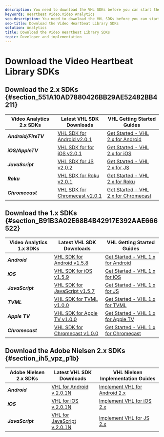 ```yaml
---
description: You need to download the VHL SDKs before you can start the implementation.
keywords: Heartbeat Video;Video Analytics
seo-description: You need to download the VHL SDKs before you can start the implementation.
seo-title: Download the Video Heartbeat Library SDKs
solution: Analytics
title: Download the Video Heartbeat Library SDKs
topic: Developer and implementation
---
```


# Download the Video Heartbeat Library SDKs

## Download the 2.x SDKs {#section_551A10AD7880426BB29AE52482BB4211}

<table id="table_1FC1BC9FE48C4B8699B84EE4138315D5"> 
 <tgroup cols="3" rowsep="1"> 
  <colspec colnum="1" colname="col1" colwidth="1*" /> 
  <colspec colnum="2" colname="col2" colwidth="1.45*" /> 
  <colspec colname="newCol3" colnum="3" colwidth="1.19*" /> 
  <thead> 
   <tr> 
    <th class="entry">Video Analytics 2.x SDKs </th> 
    <th class="entry">Latest VHL SDK Downloads</th> 
    <th class="entry">VHL Getting Started Guides</th> 
   </tr> 
  </thead> 
  <tbody> 
   <tr> 
    <td><i><b>Android/FireTV</b></i> </td> 
    <td><a href="https://github.com/Adobe-Marketing-Cloud/video-heartbeat-v2/releases/tag/android-v2.0.1" format="html" scope="external">VHL SDK for Android v2.0.1</a></td> 
    <td><a href="https://marketing.adobe.com/resources/help/en_US/sc/appmeasurement/hbvideo/android_2.0/r_vhl_getting-started-android.html" format="html" scope="external">Get Started - VHL 2.x for Android</a></td> 
   </tr> 
   <tr> 
    <td><i><b>iOS/AppleTV</b></i> </td> 
    <td><a href="https://github.com/Adobe-Marketing-Cloud/video-heartbeat-v2/releases/tag/ios-v2.0.1" format="html" scope="external">VHL SDK for for iOS v2.0.1</a></td> 
    <td><a href="https://marketing.adobe.com/resources/help/en_US/sc/appmeasurement/hbvideo/ios_2.0/r_vhl_getting-started-ios.html" format="html" scope="external">Get Started - VHL 2.x for iOS</a></td> 
   </tr> 
   <tr> 
    <td><i><b>JavaScript</b></i> </td> 
    <td><a href="https://github.com/Adobe-Marketing-Cloud/video-heartbeat-v2/releases/tag/js-v2.0.2" format="html" scope="external">VHL SDK for JS v2.0.2</a></td> 
    <td><a href="https://marketing.adobe.com/resources/help/en_US/sc/appmeasurement/hbvideo/js_2.0/r_vhl_getting-started-js.html" format="html" scope="external">Get Started - VHL 2.x for JS</a></td> 
   </tr> 
   <tr> 
    <td><i><b>Roku</b></i></td> 
    <td><a href="https://github.com/Adobe-Marketing-Cloud/video-heartbeat-v2/releases/tag/roku-v2.0.1" format="html" scope="external">VHL SDK for Roku v2.0.1</a></td> 
    <td><a href="https://marketing.adobe.com/resources/help/en_US/sc/appmeasurement/hbvideo/roku/r_vhl_getting-started-roku.html" format="html" scope="external">Get Started - VHL 2.x for Roku</a></td> 
   </tr> 
   <tr> 
    <td><i><b>Chromecast</b></i></td> 
    <td><a href="https://github.com/Adobe-Marketing-Cloud/video-heartbeat-v2/releases/tag/chromecast-v2.0.1" format="html" scope="external">VHL SDK for Chromecast v2.0.1</a></td> 
    <td><a href="https://marketing.adobe.com/resources/help/en_US/sc/appmeasurement/hbvideo/chromecast/r_vhl_getting-started-chromecast.html" format="html" scope="external">Get Started - VHL 2.x for Chromecast</a></td> 
   </tr> 
  </tbody> 
 </tgroup> 
</table>

<!-- Previously on this page...
<ol id="ol_DAF73FF8FBDE45ED853373F00BD091CA"> 
 <li id="li_BAF06CD5052342BE9C7B80DBA9791832">Browse to <a href="https://github.com/Adobe-Marketing-Cloud/video-heartbeat-v2/releases" format="html" scope="external">https://github.com/Adobe-Marketing-Cloud/video-heartbeat-v2/releases</a>. </li> 
 <li id="li_60A61FE614C1415C9F60D67FA5B01874">Navigate to the tag that refers to latest library version for the platform you are implementing. </li> 
 <li id="li_26967C9B3FDF4539AB4CE464F6848DAC">Click and download the archive. </li> 
</ol> -->

## Download the 1.x SDKs {#section_B91B3A02E68B4B42917E392AAE666522}

<table id="table_DCD074D23E704CA79BC3734D1CF59A5B"> 
 <tgroup cols="3"> 
  <colspec colnum="1" colname="col1" colwidth="1*" /> 
  <colspec colname="col2" colnum="2" colwidth="1.41*" /> 
  <colspec colname="newCol3" colnum="3" colwidth="1.19*" /> 
  <thead> 
   <tr> 
    <th class="entry">Video Analytics 1.x SDKs </th> 
    <th class="entry">Latest VHL SDK Downloads</th> 
    <th class="entry">VHL Getting Started Guides</th> 
   </tr> 
  </thead> 
  <tbody> 
   <tr> 
    <td><i><b>Android</b></i> </td> 
    <td><a href="https://github.com/Adobe-Marketing-Cloud/video-heartbeat/releases/tag/android-v1.5.8" format="html" scope="external">VHL SDK for Android v1.5.8</a></td> 
    <td><a href="https://marketing.adobe.com/resources/help/en_US/sc/appmeasurement/hbvideo/vhl-dev-guide-v15_android.pdf" format="pdf" scope="external">Get Started - VHL 1.x for Android</a></td> 
   </tr> 
   <tr> 
    <td><i><b>iOS</b></i></td> 
    <td><a href="https://github.com/Adobe-Marketing-Cloud/video-heartbeat/releases/tag/ios-v1.5.9" format="html" scope="external">VHL SDK for iOS v1.5.9</a></td> 
    <td><a href="https://marketing.adobe.com/resources/help/en_US/sc/appmeasurement/hbvideo/vhl-dev-guide-v15_ios.pdf" format="pdf" scope="external">Get Started - VHL 1.x for iOS</a></td> 
   </tr> 
   <tr> 
    <td><i><b>JavaScript</b></i></td> 
    <td><a href="https://github.com/Adobe-Marketing-Cloud/video-heartbeat/releases/tag/js-v1.5.7" format="html" scope="external">VHL SDK for JavaScript v1.5.7</a></td> 
    <td><a href="https://marketing.adobe.com/resources/help/en_US/sc/appmeasurement/hbvideo/vhl-dev-guide-v15_js.pdf" format="pdf" scope="external">Get Started - VHL 1.x for JS</a></td> 
   </tr> 
   <tr> 
    <td><i><b>TVML</b></i></td> 
    <td><a href="https://github.com/Adobe-Marketing-Cloud/video-heartbeat/releases/tag/tvml-v1.0.0" format="html" scope="external">VHL SDK for TVML v1.0.0</a></td> 
    <td><a href="https://marketing.adobe.com/resources/help/en_US/sc/appmeasurement/hbvideo/vhl_tvml.pdf" format="pdf" scope="external">Get Started - VHL 1.x for TVML</a></td> 
   </tr> 
   <tr> 
    <td><i><b>Apple TV</b></i></td> 
    <td><a href="https://files.acrobat.com/a/preview/31f2a0cc-8550-42b9-9680-f5a2efd242fc" format="html" scope="external">VHL SDK for Apple TV v1.0.0</a></td> 
    <td><a href="https://marketing.adobe.com/resources/help/en_US/sc/appmeasurement/hbvideo/vhl-dev-guide-v1x_appletv.pdf" format="pdf" scope="external">Get Started - VHL 1.x for Apple TV</a></td> 
   </tr> 
   <tr> 
    <td><i><b>Chromecast</b></i></td> 
    <td><a href="https://files.acrobat.com/a/preview/67e3d400-7d8c-4f44-9e95-b3478af121ac" format="html" scope="external">VHL SDK for Chromecast v1.0.0</a></td> 
    <td><a href="https://marketing.adobe.com/resources/help/en_US/sc/appmeasurement/hbvideo/chromecast_1.x_sdk.pdf" format="pdf" scope="external">Get Started - VHL 1.x for Chromecast</a></td> 
   </tr> 
  </tbody> 
 </tgroup> 
</table>

<!-- Previously on this page...
<ol id="ol_E799E97625E5455BB90C1675F5AA470E"> 
 <li id="li_7FDE14CFAC4E48E8A53A017397FAB365">Browse to <a href="https://github.com/Adobe-Marketing-Cloud/video-heartbeat/releases" format="html" scope="external">https://github.com/Adobe-Marketing-Cloud/video-heartbeat/releases</a>. </li> 
 <li id="li_4E4AE3EB5E8E4529B2D4B557BD1E33E3">Navigate to the tag that refers to latest library version for the platform you are implementing. </li> 
 <li id="li_DAD2C947478546928B8560D304594A97">Click and download the archive. </li> 
</ol> -->

## Download the Adobe Nielsen 2.x SDKs {#section_ih5_vpz_p1b}

<table id="table_owd_wpz_p1b"> 
 <tgroup cols="3"> 
  <colspec colnum="1" colname="col1" colwidth="1*" /> 
  <colspec colname="col2" colnum="2" colwidth="1.45*" /> 
  <colspec colname="newCol3" colnum="3" colwidth="1.31*" /> 
  <thead> 
   <tr> 
    <th class="entry">Adobe Nielsen 2.x SDKs </th> 
    <th class="entry">Latest VHL SDK Downloads</th> 
    <th class="entry">VHL Nielsen Implementation Guides</th> 
   </tr> 
  </thead> 
  <tbody> 
   <tr> 
    <td><i><b>Android</b></i></td> 
    <td><a href="https://adobecertifiedmetrics.zendesk.com/hc/en-us/articles/115002514727-VHL-version-2-0-x-N-GA-Release" format="html" scope="external">VHL for Android v.2.0.1N</a></td> 
    <td><a href="https://marketing.adobe.com/resources/help/en_US/sc/appmeasurement/hbvideo/nielsen/c_dcr_android_titlepage_2.x.html" format="html" scope="external">Implement VHL for Android 2.x</a></td> 
   </tr> 
   <tr> 
    <td><i><b>iOS</b></i></td> 
    <td><a href="https://adobecertifiedmetrics.zendesk.com/hc/en-us/articles/115002514727-VHL-version-2-0-x-N-GA-Release" format="html" scope="external">VHL for iOS v.2.0.1N</a></td> 
    <td><a href="https://marketing.adobe.com/resources/help/en_US/sc/appmeasurement/hbvideo/nielsen/c_dcr_ios_titlepage_2.x.html" format="html" scope="external">Implement VHL for iOS 2.x</a></td> 
   </tr> 
   <tr> 
    <td><i><b>JavaScript</b></i></td> 
    <td><a href="https://adobecertifiedmetrics.zendesk.com/hc/en-us/articles/115002514727-VHL-version-2-0-x-N-GA-Release" format="html" scope="external">VHL for JavaScript v.2.0.1N</a></td> 
    <td><a href="https://marketing.adobe.com/resources/help/en_US/sc/appmeasurement/hbvideo/nielsen/c_dcr_javascript_titlepage_2x.html" format="html" scope="external">Implement VHL for JS 2.x</a></td> 
   </tr> 
  </tbody> 
 </tgroup> 
</table>



